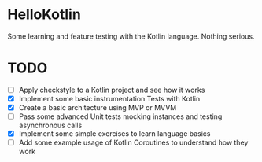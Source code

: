 # HelloKotlin
Some learning and feature testing with the Kotlin language. Nothing serious.

# TODO

- [ ] Apply checkstyle to a Kotlin project and see how it works
- [X] Implement some basic instrumentation Tests with Kotlin
- [X] Create a basic architecture using MVP or MVVM
- [ ] Pass some advanced Unit tests mocking instances and testing asynchronous calls
- [X] Implement some simple exercises to learn language basics
- [ ] Add some example usage of Kotlin Coroutines to understand how they work
